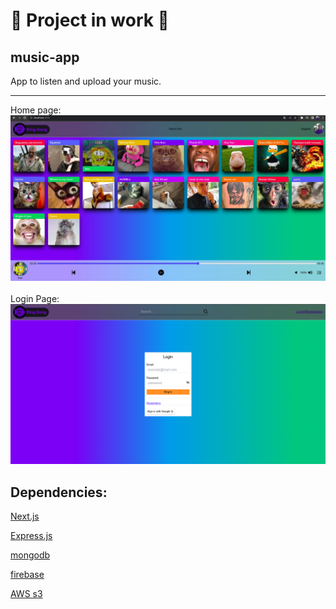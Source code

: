 # 🚧 Project in work 🚧
## music-app

App to listen and upload your music.

<hr/>
 Home page:
<img src="./screenshots/photo_2023-06-15_09-41-43.jpg">
<br>
<br>
 Login Page:
<img src="./screenshots/Screenshot%20from%202023-06-23%2019-27-40.png">



## Dependencies:
[Next.js](https://nextjs.org/)

[Express.js](https://expressjs.com/)

[mongodb](https://www.mongodb.com/)

[firebase](https://firebase.google.com/)

[AWS s3](https://s3.console.aws.amazon.com/)


